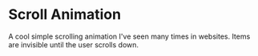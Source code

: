 # Scroll Animation

A cool simple scrolling animation I've seen many times in websites. Items are invisible until the user scrolls down.
